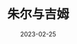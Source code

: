 ---
title: "朱尔与吉姆"
date: "2023-02-25"
price: "60.00"
theaters: ["中国电影资料馆艺术影院"]
remark: ['学术放映', '1962']
---